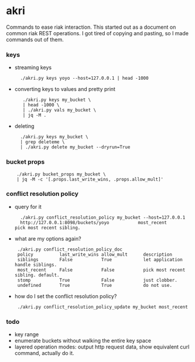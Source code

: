 akri
====

Commands to ease riak interaction.
This started out as a document on common riak REST operations.
I got tired of copying and pasting, so I made commands out of them.

### keys

* streaming keys

        ./akri.py keys yoyo --host=127.0.0.1 | head -1000

* converting keys to values and pretty print

         ./akri.py keys my_bucket \
         | head -1000 \
         | ./akri.py vals my_bucket \
         | jq -M .


* deleting

        ./akri.py keys my_bucket \
        | grep deleteme \
        | ./akri.py delete my_bucket --dryrun=True

### bucket props

        ./akri.py bucket_props my_bucket \
        | jq -M -c '[.props.last_write_wins, .props.allow_mult]'

### conflict resolution policy

* query for it

        ./akri.py conflict_resolution_policy my_bucket --host=127.0.0.1
        http://127.0.0.1:8098/buckets/yoyo           most_recent        pick most recent sibling. 

* what are my options again?

       ./akri.py conflict_resolution_policy_doc
       policy          last_write_wins allow_mult      description
       siblings        False           True            let application handle siblings.
       most_recent     False           False           pick most recent sibling. default.
       stomp           True            False           just clobber.
       undefined       True            True            do not use.

* how do I set the conflict resolution policy?

       ./akri.py conflict_resolution_policy_update my_bucket most_recent

### todo

* key range
* enumerate buckets without walking the entire key space
* layered operation modes: output http request data, show equivalent curl command, actually do it.
